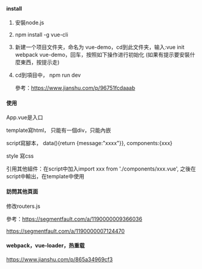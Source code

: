 #### install

1. 安裝node.js

2. npm install -g vue-cli 

3. 新建一个项目文件夹，命名为 vue-demo，cd到此文件夹，输入:vue init webpack vue-demo，回车，按照如下操作进行初始化 (如果有提示要安裝什麼東西，按提示走)

4. cd到項目中， npm run dev 

   參考：https://www.jianshu.com/p/96751fcdaaab

#### 使用

App.vue是入口

template寫html， 只能有一個div，只能內嵌

script寫腳本， data(){return {message:"xxxx"}}, components:{xxx}

style 寫css

引用其他組件：在script中加入import xxx from './components/xxx.vue', 之後在script中輸出，在template中使用

#### 訪問其他頁面

修改routers.js

參考：https://segmentfault.com/a/1190000009366036

https://segmentfault.com/a/1190000007124470

####  webpack，vue-loader，热重载

https://www.jianshu.com/p/865a34969cf3